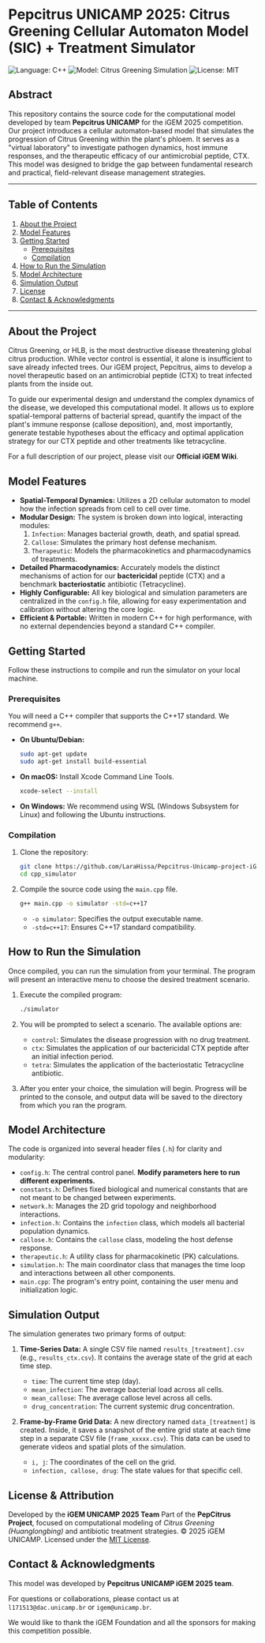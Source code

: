# Pepcitrus UNICAMP 2025: Citrus Greening Cellular Automaton Model (SIC) + Treatment Simulator

![Language: C++](https://img.shields.io/badge/Language-C++-blue.svg)
![Model: Citrus Greening Simulation](https://img.shields.io/badge/Model-Citrus%20Greening%20Simulation-green.svg)
![License: MIT](https://img.shields.io/badge/License-MIT-yellow.svg)

## Abstract

This repository contains the source code for the computational model developed by team **Pepcitrus UNICAMP** for the iGEM 2025 competition. Our project introduces a cellular automaton-based model that simulates the progression of Citrus Greening within the plant's phloem. It serves as a "virtual laboratory" to investigate pathogen dynamics, host immune responses, and the therapeutic efficacy of our antimicrobial peptide, CTX. This model was designed to bridge the gap between fundamental research and practical, field-relevant disease management strategies.

---

## Table of Contents

1.  [About the Project](#about-the-project)
2.  [Model Features](#model-features)
3.  [Getting Started](#getting-started)
    * [Prerequisites](#prerequisites)
    * [Compilation](#compilation)
4.  [How to Run the Simulation](#how-to-run-the-simulation)
5.  [Model Architecture](#model-architecture)
6.  [Simulation Output](#simulation-output)
7.  [License](#license)
8.  [Contact & Acknowledgments](#contact--acknowledgments)

---

## About the Project

Citrus Greening, or HLB, is the most destructive disease threatening global citrus production. While vector control is essential, it alone is insufficient to save already infected trees. Our iGEM project, Pepcitrus, aims to develop a novel therapeutic based on an antimicrobial peptide (CTX) to treat infected plants from the inside out.

To guide our experimental design and understand the complex dynamics of the disease, we developed this computational model. It allows us to explore spatial-temporal patterns of bacterial spread, quantify the impact of the plant's immune response (callose deposition), and, most importantly, generate testable hypotheses about the efficacy and optimal application strategy for our CTX peptide and other treatments like tetracycline.

For a full description of our project, please visit our **Official iGEM Wiki**.

## Model Features

* **Spatial-Temporal Dynamics:** Utilizes a 2D cellular automaton to model how the infection spreads from cell to cell over time.
* **Modular Design:** The system is broken down into logical, interacting modules:
    1.  `Infection`: Manages bacterial growth, death, and spatial spread.
    2.  `Callose`: Simulates the primary host defense mechanism.
    3.  `Therapeutic`: Models the pharmacokinetics and pharmacodynamics of treatments.
* **Detailed Pharmacodynamics:** Accurately models the distinct mechanisms of action for our **bactericidal** peptide (CTX) and a benchmark **bacteriostatic** antibiotic (Tetracycline).
* **Highly Configurable:** All key biological and simulation parameters are centralized in the `config.h` file, allowing for easy experimentation and calibration without altering the core logic.
* **Efficient & Portable:** Written in modern C++ for high performance, with no external dependencies beyond a standard C++ compiler.

## Getting Started

Follow these instructions to compile and run the simulator on your local machine.

### Prerequisites

You will need a C++ compiler that supports the C++17 standard. We recommend `g++`.

* **On Ubuntu/Debian:**
    ```sh
    sudo apt-get update
    sudo apt-get install build-essential
    ```
* **On macOS:** Install Xcode Command Line Tools.
    ```sh
    xcode-select --install
    ```
* **On Windows:** We recommend using WSL (Windows Subsystem for Linux) and following the Ubuntu instructions.

### Compilation

1.  Clone the repository:
    ```sh
    git clone https://github.com/LaraHissa/Pepcitrus-Unicamp-project-iGEM-2025.git
    cd cpp_simulator
    ```

2.  Compile the source code using the `main.cpp` file.
    ```sh
    g++ main.cpp -o simulator -std=c++17
    ```
    * `-o simulator`: Specifies the output executable name.
    * `-std=c++17`: Ensures C++17 standard compatibility.
 

## How to Run the Simulation

Once compiled, you can run the simulation from your terminal. The program will present an interactive menu to choose the desired treatment scenario.

1.  Execute the compiled program:
    ```sh
    ./simulator
    ```

2.  You will be prompted to select a scenario. The available options are:
    * `control`: Simulates the disease progression with no drug treatment.
    * `ctx`: Simulates the application of our bactericidal CTX peptide after an initial infection period.
    * `tetra`: Simulates the application of the bacteriostatic Tetracycline antibiotic.

3.  After you enter your choice, the simulation will begin. Progress will be printed to the console, and output data will be saved to the directory from which you ran the program.

## Model Architecture

The code is organized into several header files (`.h`) for clarity and modularity:

* `config.h`: The central control panel. **Modify parameters here to run different experiments.**
* `constants.h`: Defines fixed biological and numerical constants that are not meant to be changed between experiments.
* `network.h`: Manages the 2D grid topology and neighborhood interactions.
* `infection.h`: Contains the `infection` class, which models all bacterial population dynamics.
* `callose.h`: Contains the `callose` class, modeling the host defense response.
* `therapeutic.h`: A utility class for pharmacokinetic (PK) calculations.
* `simulation.h`: The main coordinator class that manages the time loop and interactions between all other components.
* `main.cpp`: The program's entry point, containing the user menu and initialization logic.

## Simulation Output

The simulation generates two primary forms of output:

1.  **Time-Series Data:** A single CSV file named `results_[treatment].csv` (e.g., `results_ctx.csv`). It contains the average state of the grid at each time step.
    * `time`: The current time step (day).
    * `mean_infection`: The average bacterial load across all cells.
    * `mean_callose`: The average callose level across all cells.
    * `drug_concentration`: The current systemic drug concentration.

2.  **Frame-by-Frame Grid Data:** A new directory named `data_[treatment]` is created. Inside, it saves a snapshot of the entire grid state at each time step in a separate CSV file (`frame_xxxxx.csv`). This data can be used to generate videos and spatial plots of the simulation.
    * `i, j`: The coordinates of the cell on the grid.
    * `infection, callose, drug`: The state values for that specific cell.

## License & Attribution

Developed by the **iGEM UNICAMP 2025 Team** 
Part of the **PepCitrus Project**, focused on computational modeling of *Citrus Greening (Huanglongbing)* and antibiotic treatment strategies. 
© 2025 iGEM UNICAMP. 
Licensed under the [MIT License](https://opensource.org/licenses/MIT). 


## Contact & Acknowledgments

This model was developed by **Pepcitrus UNICAMP iGEM 2025 team**.

For questions or collaborations, please contact us at `l171513@dac.unicamp.br` or `igem@unicamp.br`.

We would like to thank the iGEM Foundation and all the sponsors for making this competition possible.

